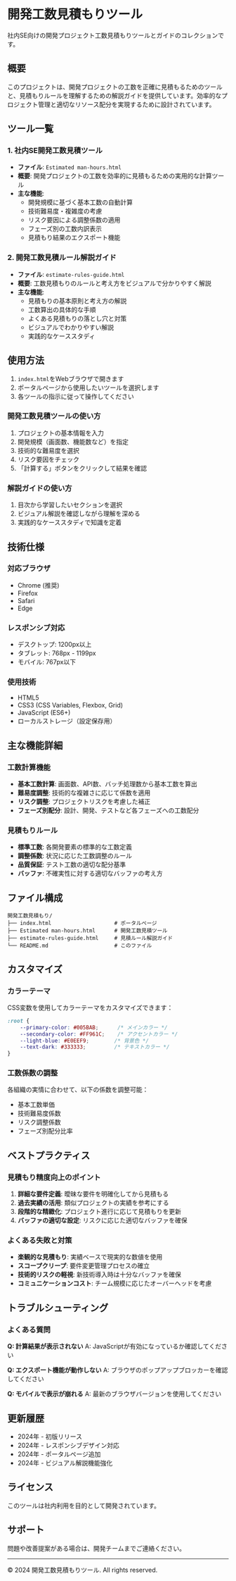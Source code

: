 # 開発工数見積もりツール

社内SE向けの開発プロジェクト工数見積もりツールとガイドのコレクションです。

## 概要

このプロジェクトは、開発プロジェクトの工数を正確に見積もるためのツールと、見積もりルールを理解するための解説ガイドを提供しています。効率的なプロジェクト管理と適切なリソース配分を実現するために設計されています。

## ツール一覧

### 1. 社内SE開発工数見積ツール
- **ファイル**: `Estimated man-hours.html`
- **概要**: 開発プロジェクトの工数を効率的に見積もるための実用的な計算ツール
- **主な機能**:
  - 開発規模に基づく基本工数の自動計算
  - 技術難易度・複雑度の考慮
  - リスク要因による調整係数の適用
  - フェーズ別の工数内訳表示
  - 見積もり結果のエクスポート機能

### 2. 開発工数見積ルール解説ガイド
- **ファイル**: `estimate-rules-guide.html`
- **概要**: 工数見積もりのルールと考え方をビジュアルで分かりやすく解説
- **主な機能**:
  - 見積もりの基本原則と考え方の解説
  - 工数算出の具体的な手順
  - よくある見積もりの落とし穴と対策
  - ビジュアルでわかりやすい解説
  - 実践的なケーススタディ

## 使用方法

1. `index.html`をWebブラウザで開きます
2. ポータルページから使用したいツールを選択します
3. 各ツールの指示に従って操作してください

### 開発工数見積ツールの使い方

1. プロジェクトの基本情報を入力
2. 開発規模（画面数、機能数など）を指定
3. 技術的な難易度を選択
4. リスク要因をチェック
5. 「計算する」ボタンをクリックして結果を確認

### 解説ガイドの使い方

1. 目次から学習したいセクションを選択
2. ビジュアル解説を確認しながら理解を深める
3. 実践的なケーススタディで知識を定着

## 技術仕様

### 対応ブラウザ
- Chrome (推奨)
- Firefox
- Safari
- Edge

### レスポンシブ対応
- デスクトップ: 1200px以上
- タブレット: 768px - 1199px
- モバイル: 767px以下

### 使用技術
- HTML5
- CSS3 (CSS Variables, Flexbox, Grid)
- JavaScript (ES6+)
- ローカルストレージ（設定保存用）

## 主な機能詳細

### 工数計算機能
- **基本工数計算**: 画面数、API数、バッチ処理数から基本工数を算出
- **難易度調整**: 技術的な複雑さに応じて係数を適用
- **リスク調整**: プロジェクトリスクを考慮した補正
- **フェーズ別配分**: 設計、開発、テストなど各フェーズへの工数配分

### 見積もりルール
- **標準工数**: 各開発要素の標準的な工数定義
- **調整係数**: 状況に応じた工数調整のルール
- **品質保証**: テスト工数の適切な配分基準
- **バッファ**: 不確実性に対する適切なバッファの考え方

## ファイル構成

```
開発工数見積もり/
├── index.html                    # ポータルページ
├── Estimated man-hours.html      # 開発工数見積ツール
├── estimate-rules-guide.html     # 見積ルール解説ガイド
└── README.md                     # このファイル
```

## カスタマイズ

### カラーテーマ
CSS変数を使用してカラーテーマをカスタマイズできます：

```css
:root {
    --primary-color: #005BAB;      /* メインカラー */
    --secondary-color: #FF961C;    /* アクセントカラー */
    --light-blue: #E0EEF9;        /* 背景色 */
    --text-dark: #333333;         /* テキストカラー */
}
```

### 工数係数の調整
各組織の実情に合わせて、以下の係数を調整可能：
- 基本工数単価
- 技術難易度係数
- リスク調整係数
- フェーズ別配分比率

## ベストプラクティス

### 見積もり精度向上のポイント
1. **詳細な要件定義**: 曖昧な要件を明確化してから見積もる
2. **過去実績の活用**: 類似プロジェクトの実績を参考にする
3. **段階的な精緻化**: プロジェクト進行に応じて見積もりを更新
4. **バッファの適切な設定**: リスクに応じた適切なバッファを確保

### よくある失敗と対策
- **楽観的な見積もり**: 実績ベースで現実的な数値を使用
- **スコープクリープ**: 要件変更管理プロセスの確立
- **技術的リスクの軽視**: 新技術導入時は十分なバッファを確保
- **コミュニケーションコスト**: チーム規模に応じたオーバーヘッドを考慮

## トラブルシューティング

### よくある質問

**Q: 計算結果が表示されない**
A: JavaScriptが有効になっているか確認してください

**Q: エクスポート機能が動作しない**
A: ブラウザのポップアップブロッカーを確認してください

**Q: モバイルで表示が崩れる**
A: 最新のブラウザバージョンを使用してください

## 更新履歴

- 2024年 - 初版リリース
- 2024年 - レスポンシブデザイン対応
- 2024年 - ポータルページ追加
- 2024年 - ビジュアル解説機能強化

## ライセンス

このツールは社内利用を目的として開発されています。

## サポート

問題や改善提案がある場合は、開発チームまでご連絡ください。

---

© 2024 開発工数見積もりツール. All rights reserved.
